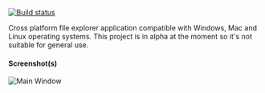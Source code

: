 [![Build status](https://ci.appveyor.com/api/projects/status/467yhb1fia401wai?svg=true)](https://ci.appveyor.com/project/waliarubal/jaya)

Cross platform file explorer application compatible with Windows, Mac and Linux operating systems. This project is in alpha at the moment so it's not suitable for general use.

#### Screenshot(s)
![Main Window](https://raw.githubusercontent.com/waliarubal/Jaya/master/Screenshots/00.png)
